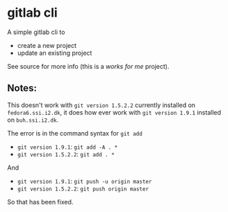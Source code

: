 
# gitlab cli

A simple gitlab cli to 
  - create a new project
  - update an existing project

See source for more info (this is a _works for me_ project).

## Notes:

This doesn't work with ``git version 1.5.2.2`` currently installed on
``fedora6.ssi.i2.dk``, it does how ever work with ``git version 1.9.1``
installed on ``buh.ssi.i2.dk``.

The error is in the command syntax for ``git add``

  - ``git version 1.9.1``: ``git add -A . *``
  - ``git version 1.5.2.2``: ``git add . *``

And

  - ``git version 1.9.1``: ``git push -u origin master``
  - ``git version 1.5.2.2``: ``git push origin master``

So that has been fixed.

